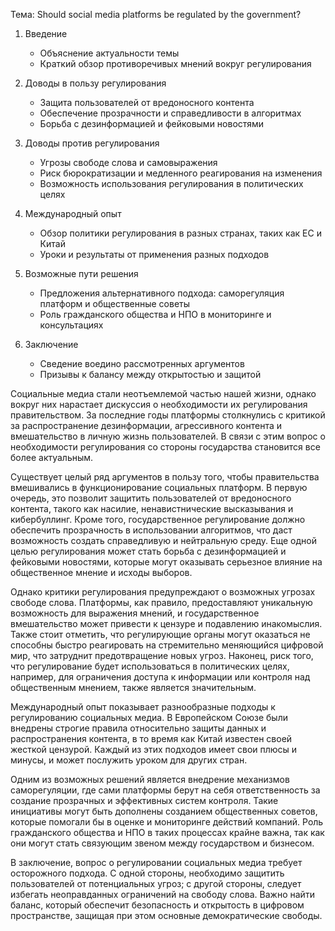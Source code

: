 Тема: Should social media platforms be regulated by the government?


1. Введение
   - Объяснение актуальности темы
   - Краткий обзор противоречивых мнений вокруг регулирования

2. Доводы в пользу регулирования
   - Защита пользователей от вредоносного контента
   - Обеспечение прозрачности и справедливости в алгоритмах
   - Борьба с дезинформацией и фейковыми новостями

3. Доводы против регулирования
   - Угрозы свободе слова и самовыражения
   - Риск бюрократизации и медленного реагирования на изменения
   - Возможность использования регулирования в политических целях

4. Международный опыт
   - Обзор политики регулирования в разных странах, таких как ЕС и Китай
   - Уроки и результаты от применения разных подходов

5. Возможные пути решения
   - Предложения альтернативного подхода: саморегуляция платформ и общественные советы
   - Роль гражданского общества и НПО в мониторинге и консультациях

6. Заключение
   - Сведение воедино рассмотренных аргументов
   - Призывы к балансу между открытостью и защитой



Социальные медиа стали неотъемлемой частью нашей жизни, однако вокруг них нарастает дискуссия о необходимости их регулирования правительством. За последние годы платформы столкнулись с критикой за распространение дезинформации, агрессивного контента и вмешательство в личную жизнь пользователей. В связи с этим вопрос о необходимости регулирования со стороны государства становится все более актуальным.

Существует целый ряд аргументов в пользу того, чтобы правительства вмешивались в функционирование социальных платформ. В первую очередь, это позволит защитить пользователей от вредоносного контента, такого как насилие, ненавистнические высказывания и кибербуллинг. Кроме того, государственное регулирование должно обеспечить прозрачность в использовании алгоритмов, что даст возможность создать справедливую и нейтральную среду. Еще одной целью регулирования может стать борьба с дезинформацией и фейковыми новостями, которые могут оказывать серьезное влияние на общественное мнение и исходы выборов.

Однако критики регулирования предупреждают о возможных угрозах свободе слова. Платформы, как правило, предоставляют уникальную возможность для выражения мнений, и государственное вмешательство может привести к цензуре и подавлению инакомыслия. Также стоит отметить, что регулирующие органы могут оказаться не способны быстро реагировать на стремительно меняющийся цифровой мир, что затруднит предотвращение новых угроз. Наконец, риск того, что регулирование будет использоваться в политических целях, например, для ограничения доступа к информации или контроля над общественным мнением, также является значительным.

Международный опыт показывает разнообразные подходы к регулированию социальных медиа. В Европейском Союзе были внедрены строгие правила относительно защиты данных и распространения контента, в то время как Китай известен своей жесткой цензурой. Каждый из этих подходов имеет свои плюсы и минусы, и может послужить уроком для других стран.

Одним из возможных решений является внедрение механизмов саморегуляции, где сами платформы берут на себя ответственность за создание прозрачных и эффективных систем контроля. Такие инициативы могут быть дополнены созданием общественных советов, которые помогали бы в оценке и мониторинге действий компаний. Роль гражданского общества и НПО в таких процессах крайне важна, так как они могут стать связующим звеном между государством и бизнесом.

В заключение, вопрос о регулировании социальных медиа требует осторожного подхода. С одной стороны, необходимо защитить пользователей от потенциальных угроз; с другой стороны, следует избегать неоправданных ограничений на свободу слова. Важно найти баланс, который обеспечит безопасность и открытость в цифровом пространстве, защищая при этом основные демократические свободы.